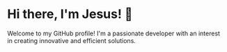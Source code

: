 # Hi there, I'm Jesus! 👋

Welcome to my GitHub profile! I'm a passionate developer with an interest in creating innovative and efficient solutions.
